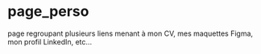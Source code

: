 # page_perso
page regroupant plusieurs liens menant à mon CV, mes maquettes Figma, mon profil LinkedIn, etc...
